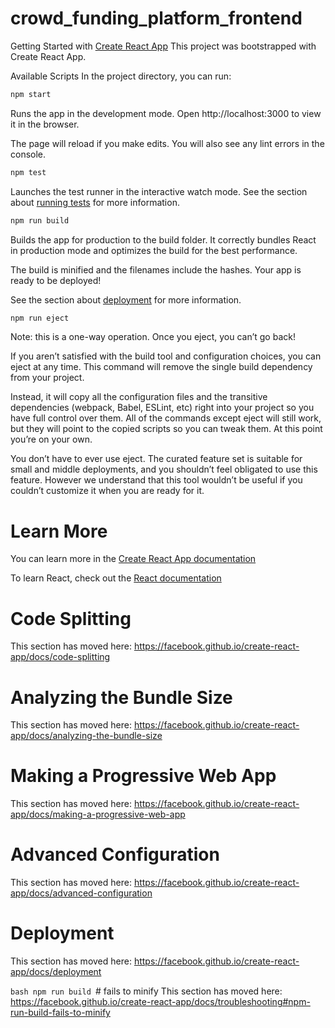 # crowd_funding_platform_frontend
Getting Started with [Create React App](https://github.com/facebook/create-react-app)
This project was bootstrapped with Create React App.

Available Scripts
In the project directory, you can run:

```bash
npm start
```
Runs the app in the development mode.
Open http://localhost:3000 to view it in the browser.

The page will reload if you make edits.
You will also see any lint errors in the console.

```bash
npm test
```
Launches the test runner in the interactive watch mode.
See the section about [running tests](https://create-react-app.dev/docs/running-tests/) for more information.

```bash
npm run build
```

Builds the app for production to the build folder.
It correctly bundles React in production mode and optimizes the build for the best performance.

The build is minified and the filenames include the hashes.
Your app is ready to be deployed!

See the section about [deployment](https://your-deployment-url.com) for more information.

```bash
npm run eject
```
Note: this is a one-way operation. Once you eject, you can’t go back!

If you aren’t satisfied with the build tool and configuration choices, you can eject at any time. This command will remove the single build dependency from your project.

Instead, it will copy all the configuration files and the transitive dependencies (webpack, Babel, ESLint, etc) right into your project so you have full control over them. All of the commands except eject will still work, but they will point to the copied scripts so you can tweak them. At this point you’re on your own.

You don’t have to ever use eject. The curated feature set is suitable for small and middle deployments, and you shouldn’t feel obligated to use this feature. However we understand that this tool wouldn’t be useful if you couldn’t customize it when you are ready for it.

# Learn More
You can learn more in the [Create React App documentation](https://create-react-app.dev/docs/getting-started/)

To learn React, check out the [React documentation](https://react.dev/)

# Code Splitting
This section has moved here: https://facebook.github.io/create-react-app/docs/code-splitting

# Analyzing the Bundle Size
This section has moved here: https://facebook.github.io/create-react-app/docs/analyzing-the-bundle-size

# Making a Progressive Web App
This section has moved here: https://facebook.github.io/create-react-app/docs/making-a-progressive-web-app

# Advanced Configuration
This section has moved here: https://facebook.github.io/create-react-app/docs/advanced-configuration

# Deployment
This section has moved here: https://facebook.github.io/create-react-app/docs/deployment

```bash npm run build ```# fails to minify
This section has moved here: https://facebook.github.io/create-react-app/docs/troubleshooting#npm-run-build-fails-to-minify
